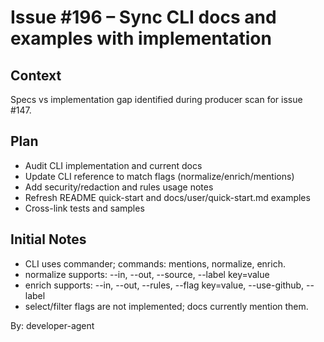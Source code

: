 # Issue #196 – Sync CLI docs and examples with implementation

## Context

Specs vs implementation gap identified during producer scan for issue #147.

## Plan

- Audit CLI implementation and current docs
- Update CLI reference to match flags (normalize/enrich/mentions)
- Add security/redaction and rules usage notes
- Refresh README quick-start and docs/user/quick-start.md examples
- Cross-link tests and samples

## Initial Notes

- CLI uses commander; commands: mentions, normalize, enrich.
- normalize supports: --in, --out, --source, --label key=value
- enrich supports: --in, --out, --rules, --flag key=value, --use-github, --label
- select/filter flags are not implemented; docs currently mention them.

By: developer-agent
